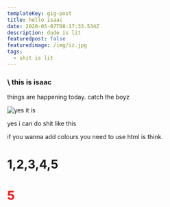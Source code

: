 ```yaml
---
templateKey: gig-post
title: hello isaac
date: 2020-05-07T08:17:33.534Z
description: dude is lit
featuredpost: false
featuredimage: /img/iz.jpg
tags:
  - shit is lit
---
```

###  **\    this is isaac**

things are happening today. catch the boyz

![](/img/big-duck_transparent.png "yes it is")

yes i can do shit like this



if you wanna add colours you need to use html is think.
<h1>1,2,3,4,5</h1><h1 style="color:red">5</h1>